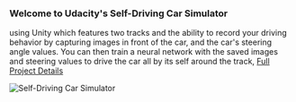### Welcome to Udacity's Self-Driving Car Simulator 
using Unity which features two tracks and the ability to record your driving behavior by capturing images in front of the car, and the car's steering angle values.
You can then train a neural network with the saved images and steering values to drive the car all by its self around the track, [Full Project Details]( https://github.com/udacity/CarND-Behavioral-Cloning-P3)


![Self-Driving Car Simulator](./sim_image.png)
